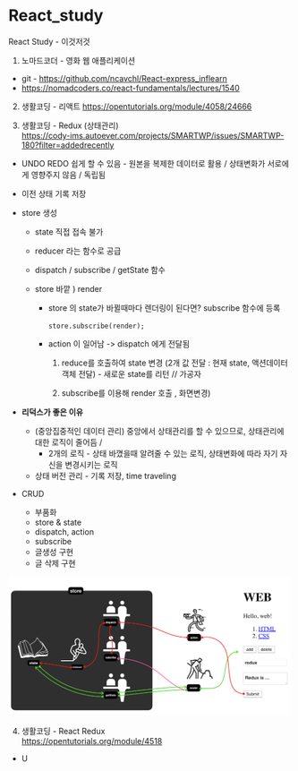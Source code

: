 # React_study
React Study - 이것저것

1) 노마드코더 - 영화 웹 애플리케이션 
- git - https://github.com/ncavchl/React-express_inflearn
- https://nomadcoders.co/react-fundamentals/lectures/1540


2) 생활코딩 - 리액트
https://opentutorials.org/module/4058/24666

3) 생활코딩 - Redux (상태관리)<br>
https://cody-ims.autoever.com/projects/SMARTWP/issues/SMARTWP-180?filter=addedrecently

- UNDO  REDO 쉽게 할 수 있음 - 원본을 복제한 데이터로 활용 / 상태변화가 서로에게 영향주지 않음 / 독립됨

- 이전 상태 기록 저장 

- store 생성

  - state 직접 접속 불가 

  - reducer 라는 함수로 공급

  - dispatch / subscribe / getState 함수

  - store 바깥 ) render 

    - store 의 state가 바뀔때마다 렌더링이 된다면?  subscribe 함수에 등록

      ```react
      store.subscribe(render);
      ```

    - action 이 일어남 -> dispatch 에게 전달됨 

      1) reduce를 호출하여 state 변경 (2개 값 전달 : 현재 state, 액션데이터 객체 전달) - 새로운 state를 리턴 // 가공자

      2) subscribe를 이용해 render 호출 , 화면변경)

- **리덕스가 좋은 이유**

  - (중앙집중적인 데이터 관리) 중앙에서 상태관리를 할 수 있으므로, 상태관리에 대한 로직이 줄어듬 / 
    - 2개의 로직 - 상태 바꼈을때 알려줄 수 있는 로직, 상태변화에 따라 자기 자신을 변경시키는 로직
  - 상태 버전 관리 - 기록 저장, time traveling 



- CRUD
  - 부품화
  - store & state
  - dispatch, action
  - subscribe
  - 글생성 구현
  - 글 삭제 구현

<img src="https://github.com/ncavchl/React_study/blob/main/Redux/redux%20loadmap.png?raw=true" alt="" title="">

4)  생활코딩 - React Redux<br>
https://opentutorials.org/module/4518

- U
















